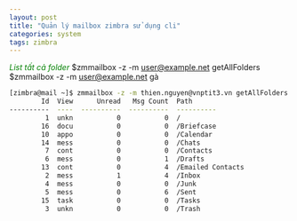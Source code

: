 ```yaml
---
layout: post
title: "Quản lý mailbox zimbra sử dụng cli"
categories: system
tags: zimbra
---
```

<span style="color:green">*List tất cả folder*</span>
$zmmailbox -z -m user@example.net getAllFolders
$zmmailbox -z -m user@example.net gà
```bash
[zimbra@mail ~]$ zmmailbox -z -m thien.nguyen@vnptit3.vn getAllFolders
        Id  View      Unread   Msg Count  Path
----------  ----  ----------  ----------  ----------
         1  unkn           0           0  /
        16  docu           0           0  /Briefcase
        10  appo           0           0  /Calendar
        14  mess           0           0  /Chats
         7  cont           0           0  /Contacts
         6  mess           0           1  /Drafts
        13  cont           0           4  /Emailed Contacts
         2  mess           1           4  /Inbox
         4  mess           0           0  /Junk
         5  mess           0           6  /Sent
        15  task           0           0  /Tasks
         3  unkn           0           0  /Trash
```

